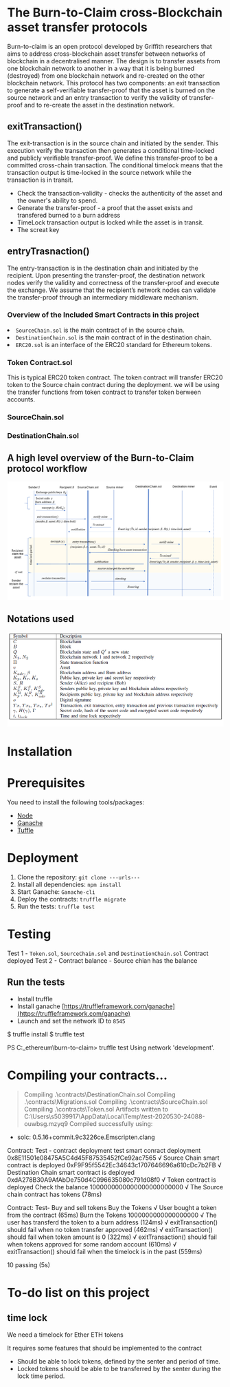 # The Burn-to-Claim cross-Blockchain asset transfer protocols

Burn-to-claim is an open protocol developed by Griffith researchers that aims to address cross-blockchain asset transfer between networks of blockchain in a decentralised manner. The design is to transfer assets from one blockchain network to another in a way that it is being burned (destroyed) from one blockchain network and re-created on the other blockchain network. This protocol has two components: an exit transaction to generate a self-verifiable transfer-proof that the asset is burned on the source network and an entry transaction to verify the validity of transfer-proof and to re-create the asset in the destination network.

## exitTransaction()

The exit-transaction is in the source chain and initiated by the sender. This execution verify the transaction then generates a conditional time-locked and publicly verifiable transfer-proof. We define this transfer-proof to be a committed cross-chain transaction. The conditional timelock means that the transaction output is time-locked in the source network while the transaction is in transit.

- Check the transaction-validity - checks the authenticity of the asset and the owner's ability to spend.
- Generate the transfer-proof - a proof that the asset exists and transfered burned to a burn address 
- TimeLock transaction output is locked while the asset is in transit.
- The screat key

## entryTrasnaction()

The entry-transaction is in the destination chain and initiated by the recipient. Upon presenting the transfer-proof, the destination network nodes verify the validity and correctness of the transfer-proof and execute the exchange. We assume that the recipient’s network nodes can validate the transfer-proof through an intermediary middleware mechanism.

### Overview of the Included Smart Contracts in this project

<li><code>SourceChain.sol</code> is the main contract of in the source chain.</li>
<li><code>DestinationChain.sol</code> is the main contract of in the destination chain.</li>
<li><code>ERC20.sol</code> is an interface of the ERC20 standard for Ethereum tokens.</li>


### Token Contract.sol
This is typical ERC20 token contract. 
The token contract will transfer ERC20 token to the Source chain contract during the deployment.
we will be using the transfer functions from token contract to transfer token berween accounts.

### SourceChain.sol

### DestinationChain.sol

## A high level overview of the Burn-to-Claim protocol workflow

![](/images/burn-to-claim_protocol_message_sequence_chart.png?raw=true)

## Notations used
<img src="./images/notations.png">

# Installation

# Prerequisites
You need to install the following tools/packages:

* [Node](https://nodejs.org/en/)
* [Ganache](https://www.trufflesuite.com/ganache) 
* [Tuffle](https://www.trufflesuite.com) 

# Deployment
1. Clone the repository: `git clone ---urls---`
2. Install all dependencies: `npm install`
3. Start Ganache: `Ganache-cli`
3. Deploy the contracts: `truffle migrate`
4. Run the tests: `truffle test`

# Testing
Test 1 - `Token.sol`, `SourceChain.sol` and `DestinationChain.sol` Contract deployed
Test 2 - Contract balance - Source chian has the balance
## Run the tests
* Install truffle
* Install ganache [https://truffleframework.com/ganache](https://truffleframework.com/ganache)
* Launch and set the network ID to `8545`

$ truffle install
$ truffle test

PS C:\_ethereum\burn-to-claim> truffle test
Using network 'development'.

Compiling your contracts...
===========================
> Compiling .\contracts\DestinationChain.sol
> Compiling .\contracts\Migrations.sol
> Compiling .\contracts\SourceChain.sol
> Compiling .\contracts\Token.sol
> Artifacts written to C:\Users\s5039917\AppData\Local\Temp\test-2020530-24088-ouwbsg.mzyq9
> Compiled successfully using:
   - solc: 0.5.16+commit.9c3226ce.Emscripten.clang

  Contract: Test  - contract deployment test
    smart conract deployment
0x8E11501e08475A5C4d45F87535452fCe92ac7565
      √ Source Chain smart contract is deployed
0xF9F95f5542Ec34643c1707646696a610cDc7b2FB
      √ Destination Chain smart contract is deployed
0xdA278B30A9AfAbDe750d4C996635080c791d08f0
      √ Token contract is deployed
    Check the balance
1000000000000000000000000
      √ The Source chain contract has tokens (78ms)

  Contract: Test- Buy and sell tokens
    Buy the Tokens
      √ User bought a token from the contract (65ms)
    Burn the Tokens
1000000000000000000
      √ The user has transferd the token to a burn address (124ms)
      √ exitTransaction() should fail when no token transfer approved (462ms)
      √ exitTransaction() should fail when token amount is 0 (322ms)
      √ exitTransaction() should fail when tokens approved for some random account (610ms)
      √ exitTransaction() should fail when the timelock is in the past (559ms)


  10 passing (5s)

# To-do list on this project

## time lock

We need a timelock for Ether ETH tokens

It requires some features that should be implemented to the contract
- Should be able to lock tokens, defined by the senter and period of time.
- Locked tokens should be able to be transferred by the senter during the lock time period.
